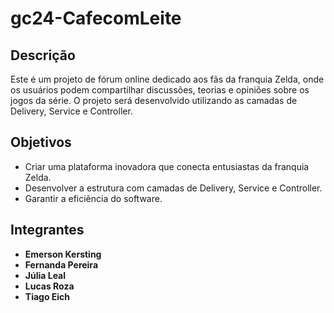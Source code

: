 # gc24-CafecomLeite

## Descrição

Este é um projeto de fórum online dedicado aos fãs da franquia Zelda, onde os usuários podem compartilhar discussões, teorias e opiniões sobre os jogos da série. O projeto será desenvolvido utilizando as camadas de Delivery, Service e Controller.

## Objetivos

- Criar uma plataforma inovadora que conecta entusiastas da franquia Zelda.
- Desenvolver a estrutura com camadas de Delivery, Service e Controller.
- Garantir a eficiência do software.

## Integrantes

- **Emerson Kersting** 
- **Fernanda Pereira**
- **Júlia Leal**
- **Lucas Roza**
- **Tiago Eich** 
